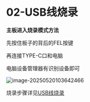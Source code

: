 # 02-USB线烧录

**主板进入烧录模式方法**

先按住板子的背后的FEL按键

再连接TYPE-C口和电脑

电脑设备管理器有识别设备即可

![image-20250520103642466](http://tanzhtanzh.oss-cn-shenzhen.aliyuncs.com/img/image-20250520103642466.png)

烧录步骤详见[USB线烧录](..\..\..\common\zh\全志烧录\USB线烧录.md)

